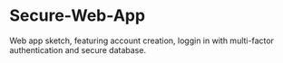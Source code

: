 # Secure-Web-App
Web app sketch, featuring account creation, loggin in with multi-factor authentication and secure database.
